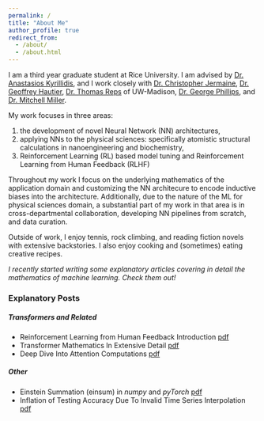 ```yaml
---
permalink: /
title: "About Me"
author_profile: true
redirect_from: 
  - /about/
  - /about.html
---
```


I am a third year graduate student at Rice University. I am advised by [Dr. Anastasios Kyrillidis](https://akyrillidis.github.io/about/), and I work closely with [Dr. Christopher Jermaine](https://www.cs.rice.edu/~cmj4/), [Dr. Geoffrey Hautier](https://sites.dartmouth.edu/hautiergroup/), [Dr.  Thomas Reps](https://pages.cs.wisc.edu/~reps/) of UW-Madison, [Dr. George Phillips](https://www.phillipslab.org), and [Dr. Mitchell Miller](https://scholar.google.com/citations?user=waude4cAAAAJ&hl=en). 

My work focuses in three areas: 
1) the development of novel Neural Network (NN) architectures, 
2) applying NNs to the physical sciences: specifically atomistic structural calculations in nanoengineering and biochemistry, 
3) Reinforcement Learning (RL) based model tuning and Reinforcement Learning from Human Feedback (RLHF)

Throughout my work I focus on the underlying mathematics of the application domain and customizing the NN architecure to encode inductive biases into the architecture. Additionally, due to the nature of the ML for physical sciences domain, a substantial part of my work in that area is in cross-departmental collaboration, developing NN pipelines from scratch, and data curation. 

Outside of work, I enjoy tennis, rock climbing, and reading fiction novels with extensive backstories. I also enjoy cooking and (sometimes) eating creative recipes. 

*I recently started writing some explanatory articles covering in detail the mathematics of machine learning. Check them out!*

### Explanatory Posts

##### Transformers and Related
- Reinforcement Learning from Human Feedback Introduction [pdf](../files/RLHFbase.pdf)
- Transformer Mathematics In Extensive Detail [pdf](../files/transformer.pdf)
- Deep Dive Into Attention Computations [pdf](../files/attention.pdf)

##### Other
- Einstein Summation (einsum) in *numpy* and *pyTorch* [pdf](../files/einsum.pdf)
- Inflation of Testing Accuracy Due To Invalid Time Series Interpolation [pdf](../files/interpolation.pdf)
